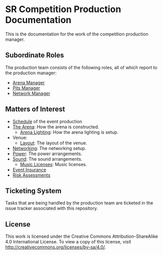 # SR Competition Production Documentation

This is the documentation for the work of the competition production
manager.

## Subordinate Roles

The production team consists of the following roles, all of which
report to the production manager:

 * [Arena Manager](roles/arena-manager)
 * [Pits Manager](roles/pits-manager)
 * [Network Manager](roles/network-manager)

## Matters of Interest

 * [Schedule](schedule) of the event production
 * [The Arena](arena/index): How the arena is constructed.
   * [Arena Lighting](arena/lighting): How the arena lighting is setup.
 * Venue:
    * [Layout](venue/layout): The layout of the venue.
 * [Networking](network): The networking setup.
 * [Power](power): The power arrangements.
 * [Sound](sound): The sound arrangements.
    * [Music Licenses](sound/licenses): Music licenses.
 * [Event Insurance](insurance) 
 * [Risk Assessments](risk-assessments)

## Ticketing System

Tasks that are being handled by the production team are ticketed in
the issue tracker associated with this repository.

## License

This work is licensed under the Creative Commons
Attribution-ShareAlike 4.0 International License. To view a copy of
this license, visit http://creativecommons.org/licenses/by-sa/4.0/.
